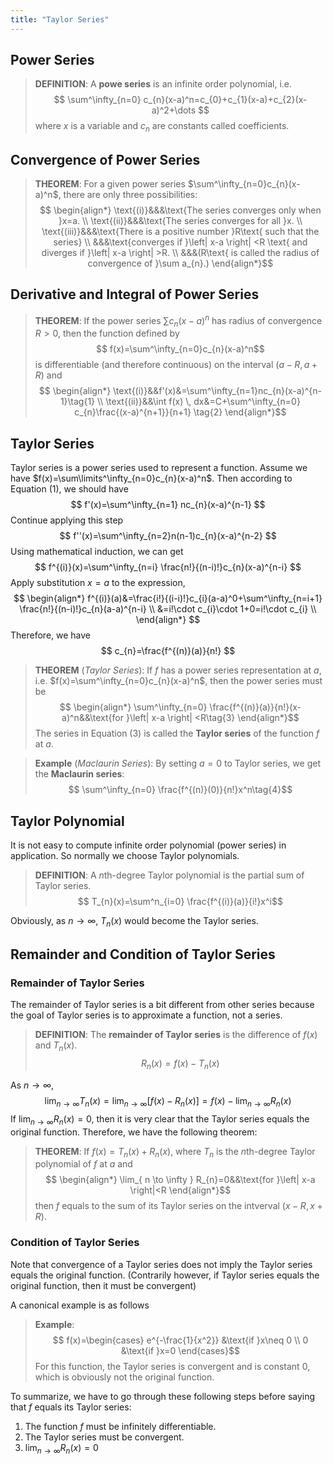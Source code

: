 ```yaml
---
title: "Taylor Series"
---
```

## Power Series
>**DEFINITION**:
>A **powe series** is an infinite order polynomial, i.e.
>$$
\sum^\infty_{n=0} c_{n}(x-a)^n=c_{0}+c_{1}(x-a)+c_{2}(x-a)^2+\dots $$
>where $x$ is a variable and $c_{n}$ are constants called coefficients.

## Convergence of Power Series
>**THEOREM**:
>For a given power series $\sum^\infty_{n=0}c_{n}(x-a)^n$, there are only three possibilities:
>$$
\begin{align*}
\text{(i)}&&&\text{The series converges only when }x=a. \\
\text{(ii)}&&&\text{The series converges for all }x. \\
\text{(iii)}&&&\text{There is a positive number }R\text{ such that the series} \\
&&&\text{converges if }\left| x-a \right| <R \text{ and diverges if }\left| x-a \right| >R. \\
&&&(R\text{ is called the radius of convergence of }\sum a_{n}.)
\end{align*}$$

## Derivative and Integral of Power Series
>**THEOREM**:
>If the power series $\sum c_n (x-a)^n$ has radius of convergence $R>0$, then the function defined by
>$$
f(x)=\sum^\infty_{n=0}c_{n}(x-a)^n$$
>is differentiable (and therefore continuous) on the interval $(a-R,a+R)$ and
>$$
\begin{align*}
\text{(i)}&&f'(x)&=\sum^\infty_{n=1}nc_{n}(x-a)^{n-1}\tag{1} \\
\text{(ii)}&&\int f(x) \, dx&=C+\sum^\infty_{n=0} c_{n}\frac{(x-a)^{n+1}}{n+1} \tag{2}
\end{align*}$$

## Taylor Series
Taylor series is a power series used to represent a function.
Assume we have $f(x)=\sum\limits^\infty_{n=0}c_{n}(x-a)^n$.
Then according to Equation (1), we should have
$$
f'(x)=\sum^\infty_{n=1} nc_{n}(x-a)^{n-1}
$$
Continue applying this step
$$
f''(x)=\sum^\infty_{n=2}n(n-1)c_{n}(x-a)^{n-2}
$$
Using mathematical induction, we can get
$$
f^{(i)}(x)=\sum^\infty_{n=i} \frac{n!}{(n-i)!}c_{n}(x-a)^{n-i}
$$
Apply substitution $x=a$ to the expression,
$$
\begin{align*}
f^{(i)}(a)&=\frac{i!}{(i-i)!}c_{i}(a-a)^0+\sum^\infty_{n=i+1} \frac{n!}{(n-i)!}c_{n}(a-a)^{n-i} \\
&=i!\cdot c_{i}\cdot 1+0=i!\cdot c_{i} \\
\end{align*}
$$
Therefore, we have
$$
c_{n}=\frac{f^{(n)}(a)}{n!}
$$

>**THEOREM** (*Taylor Series*):
>If $f$ has a power series representation at $a$, i.e. $f(x)=\sum^\infty_{n=0}c_{n}(x-a)^n$, then the power series must be
>$$
\begin{align*}
\sum^\infty_{n=0} \frac{f^{(n)}(a)}{n!}(x-a)^n&&\text{for }\left| x-a \right| <R\tag{3}
\end{align*}$$
>The series in Equation (3) is called the **Taylor series** of  the function $f$ at $a$.

>**Example** (*Maclaurin Series*):
>By setting $a=0$ to Taylor series, we get the **Maclaurin series**:
>$$
\sum^\infty_{n=0} \frac{f^{(n)}(0)}{n!}x^n\tag{4}$$

## Taylor Polynomial
It is not easy to compute infinite order polynomial (power series) in application. So normally we choose Taylor polynomials.

>**DEFINITION**:
>A $n$th-degree Taylor polynomial is the partial sum of Taylor series.
>$$
T_{n}(x)=\sum^n_{i=0} \frac{f^{(i)}(a)}{i!}x^i$$

Obviously, as $n\to \infty$, $T_{n}(x)$ would become the Taylor series.

## Remainder and Condition of Taylor Series
### Remainder of Taylor Series
The remainder of Taylor series is a bit different from other series because the goal of Taylor series is to approximate a function, not a series.

>**DEFINITION**:
>The **remainder of Taylor series** is the difference of $f(x)$ and $T_{n}(x)$.
>$$
R_{n}(x)=f(x)-T_{n}(x)$$

As $n\to \infty$,
$$
\lim_{ n \to \infty } T_{n}(x)=\lim_{ n \to \infty } [f(x)-R_{n}(x)]=f(x)-\lim_{ n \to \infty } R_{n}(x)
$$
If $\lim_{ n \to \infty } R_{n}(x)=0$, then it is very clear that the Taylor series equals the original function. Therefore, we have the following theorem:
>**THEOREM**:
>If $f(x)=T_{n}(x)+R_{n}(x)$, where $T_{n}$ is the $n$th-degree Taylor polynomial of $f$ at $a$ and
>$$
\begin{align*}
\lim_{ n \to \infty } R_{n}=0&&\text{for }\left| x-a \right|<R 
\end{align*}$$
>then $f$ equals to the sum of its Taylor series on the intverval $(x-R,x+R)$.

### Condition of Taylor Series
Note that convergence of a Taylor series does not imply the Taylor series equals the original function. (Contrarily however, if Taylor series equals the original function, then it must be convergent)

A canonical example is as follows
>**Example**:$$
f(x)=\begin{cases}
e^{-\frac{1}{x^2}} &\text{if }x\neq 0 \\
0 &\text{if }x=0
\end{cases}$$
>For this function, the Taylor series is convergent and is constant $0$, which is obviously not the original function.

To summarize, we have to go through these following steps before saying that $f$ equals its Taylor series:
1. The function $f$ must be infinitely differentiable.
2. The Taylor series must be convergent.
3. $\lim_{ n \to \infty } R_{n}(x)=0$

